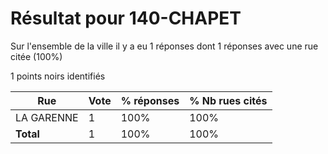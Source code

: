 # Résultat pour 140-CHAPET

Sur l'ensemble de la ville il y a eu 1 réponses dont 1 réponses avec une rue citée (100%)

1 points noirs identifiés

| Rue | Vote | % réponses | % Nb rues cités|
|-----|------|------------|----------------|
| LA GARENNE | 1 | 100% | 100%|
| **Total** | 1 | 100% | 100%|
